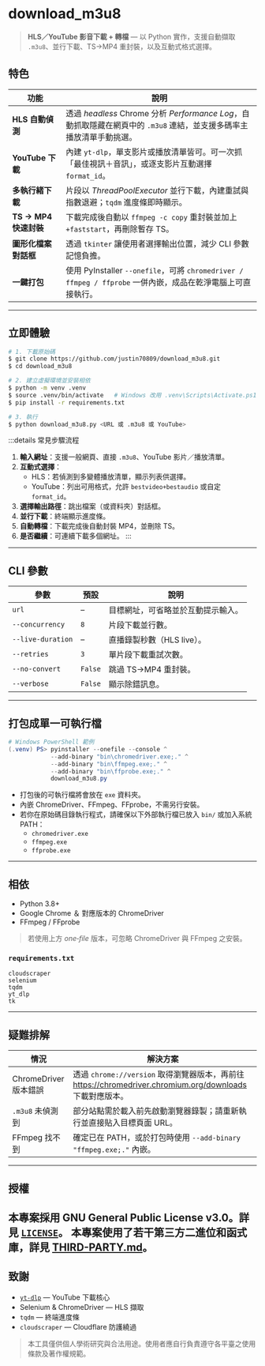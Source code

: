 ﻿# download_m3u8
> **HLS／YouTube 影音下載 + 轉檔** — 以 Python 實作，支援自動擷取 `.m3u8`、並行下載、TS→MP4 重封裝，以及互動式格式選擇。

## 特色

| 功能 | 說明 |
|------|------|
| **HLS 自動偵測** | 透過 *headless* Chrome 分析 *Performance Log*，自動抓取隱藏在網頁中的 `.m3u8` 連結，並支援多碼率主播放清單手動挑選。 |
| **YouTube 下載** | 內建 `yt‑dlp`，單支影片或播放清單皆可。可一次抓「最佳視訊＋音訊」，或逐支影片互動選擇 `format_id`。 |
| **多執行緒下載** | 片段以 *ThreadPoolExecutor* 並行下載，內建重試與指數退避；`tqdm` 進度條即時顯示。 |
| **TS → MP4 快速封裝** | 下載完成後自動以 `ffmpeg -c copy` 重封裝並加上 `+faststart`，再刪除暫存 TS。 |
| **圖形化檔案對話框** | 透過 `tkinter` 讓使用者選擇輸出位置，減少 CLI 參數記憶負擔。 |
| **一鍵打包** | 使用 PyInstaller `--onefile`，可將 `chromedriver / ffmpeg / ffprobe` 一併內嵌，成品在乾淨電腦上可直接執行。 |

---

## 立即體驗

```bash
# 1. 下載原始碼
$ git clone https://github.com/justin70809/download_m3u8.git
$ cd download_m3u8

# 2. 建立虛擬環境並安裝相依
$ python -m venv .venv
$ source .venv/bin/activate   # Windows 改用 .venv\Scripts\Activate.ps1
$ pip install -r requirements.txt

# 3. 執行
$ python download_m3u8.py <URL 或 .m3u8 或 YouTube>
```

:::details 常見步驟流程
1. **輸入網址**：支援一般網頁、直接 `.m3u8`、YouTube 影片／播放清單。
2. **互動式選擇**：
   - HLS：若偵測到多變體播放清單，顯示列表供選擇。
   - YouTube：列出可用格式，允許 `bestvideo+bestaudio` 或自定 `format_id`。
3. **選擇輸出路徑**：跳出檔案（或資料夾）對話框。
4. **並行下載**：終端顯示進度條。
5. **自動轉檔**：下載完成後自動封裝 MP4，並刪除 TS。
6. **是否繼續**：可連續下載多個網址。
:::

---

## CLI 參數

| 參數 | 預設 | 說明 |
|------|------|------|
| `url` | – | 目標網址，可省略並於互動提示輸入。 |
| `--concurrency` | `8` | 片段下載並行數。 |
| `--live-duration` | – | 直播錄製秒數（HLS live）。 |
| `--retries` | `3` | 單片段下載重試次數。 |
| `--no-convert` | `False` | 跳過 TS→MP4 重封裝。 |
| `--verbose` | `False` | 顯示除錯訊息。 |

---

## 打包成單一可執行檔

```powershell
# Windows PowerShell 範例
(.venv) PS> pyinstaller --onefile --console ^
            --add-binary "bin\chromedriver.exe;." ^
            --add-binary "bin\ffmpeg.exe;." ^
            --add-binary "bin\ffprobe.exe;." ^
            download_m3u8.py
```

- 打包後的可執行檔將會放在 `exe` 資料夾。
- 內嵌 ChromeDriver、FFmpeg、FFprobe，不需另行安裝。
- 若你在原始碼目錄執行程式，請確保以下外部執行檔已放入 `bin/` 或加入系統 PATH：
  - `chromedriver.exe`
  - `ffmpeg.exe`
  - `ffprobe.exe`

---

## 相依

- Python 3.8+
- Google Chrome ＆ 對應版本的 ChromeDriver
- FFmpeg / FFprobe

> 若使用上方 *one‑file* 版本，可忽略 ChromeDriver 與 FFmpeg 之安裝。

### `requirements.txt`

```
cloudscraper
selenium
tqdm
yt_dlp
tk
```

---

## 疑難排解

| 情況 | 解決方案 |
|-------|-----------|
| ChromeDriver 版本錯誤 | 透過 `chrome://version` 取得瀏覽器版本，再前往 <https://chromedriver.chromium.org/downloads> 下載對應版本。 |
| `.m3u8` 未偵測到 | 部分站點需於載入前先啟動瀏覽器錄製；請重新執行並直接貼入目標頁面 URL。 |
| FFmpeg 找不到 | 確定已在 PATH，或於打包時使用 `--add-binary "ffmpeg.exe;."` 內嵌。 |

---

## 授權

本專案採用 **GNU General Public License v3.0**。詳見 [`LICENSE`](LICENSE)。
本專案使用了若干第三方二進位和函式庫，詳見 [THIRD-PARTY.md](THIRD-PARTY.md)。
---

## 致謝

- [`yt-dlp`](https://github.com/yt-dlp/yt-dlp) — YouTube 下載核心
- Selenium & ChromeDriver — HLS 擷取
- `tqdm` — 終端進度條
- `cloudscraper` — Cloudflare 防護繞過

> 本工具僅供個人學術研究與合法用途。使用者應自行負責遵守各平臺之使用條款及著作權規範。

